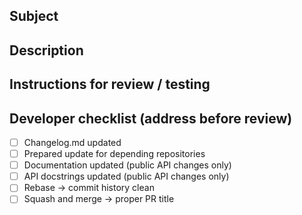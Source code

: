 <!--
SPDX-FileCopyrightText: 2023 Vector Informatik GmbH

SPDX-License-Identifier: MIT
-->

## Subject
<!--
    - What kind of changes does this pull request comprise?
    - Add a label like "Bugfix", "docs", etc. to this PR to give context.
 -->


## Description
<!--
    - Give a short summary of the intention of the changes.
    - Don't replicate the commit messages here.
    - Which Jira tickets are addressed with this pull request (list all if multiple tickets are affected)?
-->

## Instructions for review / testing
<!--
    - Hilight some of the important changes, which reviewers should focus on
    - Which parts should be reviewed in detail? For example: content of console output, correct semantics of changes
    - Test steps and test setup description. For example: which programs or configs to use
-->

## Developer checklist (address before review)

- [ ] Changelog.md updated
- [ ] Prepared update for depending repositories
- [ ] Documentation updated (public API changes only)
- [ ] API docstrings updated (public API changes only)
- [ ] Rebase &rarr; commit history clean
- [ ] Squash and merge &rarr; proper PR title
